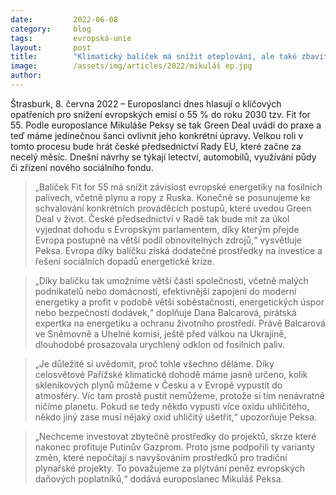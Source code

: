 ```yaml
---
date:         2022-06-08
category:     blog
tags:         evropská-unie 
layout:       post
title:        "Klimatický balíček má snížit oteplování, ale také zbavit Evropu energetické závislosti"
image:        /assets/img/articles/2022/mikuláš ep.jpg
author:       
---
```


Štrasburk, 8. června 2022 – Europoslanci dnes hlasují o klíčových opatřeních pro snížení evropských emisí o 55 % do roku 2030 tzv. Fit for 55. Podle europoslance Mikuláše Peksy se tak Green Deal uvádí do praxe a teď máme jedinečnou šanci ovlivnit jeho konkrétní úpravy. Velkou roli v tomto procesu bude hrát české předsednictví Rady EU, které začne za necelý měsíc. Dnešní návrhy se týkají letectví, automobilů, využívání půdy či zřízení nového sociálního fondu.

> „Balíček Fit for 55 má snížit závislost evropské energetiky na fosilních palivech, včetně plynu a ropy z Ruska. Konečně se posunujeme ke schvalování konkrétních prováděcích postupů, které uvedou Green Deal v život. České předsednictví v Radě tak bude mít za úkol vyjednat dohodu s Evropským parlamentem, díky kterým přejde Evropa postupně na větší podíl obnovitelných zdrojů,“ vysvětluje Peksa. Evropa díky balíčku získá dodatečné prostředky na investice a řešení sociálních dopadů energetické krize.

> „Díky balíčku tak umožníme větší části společnosti, včetně malých podnikatelů nebo domácností, efektivnější zapojení do moderní energetiky a profit v podobě větší soběstačnosti, energetických úspor nebo bezpečnosti dodávek,“ doplňuje Dana Balcarová, pirátská expertka na energetiku a ochranu životního prostředí. 
Právě Balcarová ve Sněmovně a Uhelné komisi, ještě před válkou na Ukrajině, dlouhodobě prosazovala urychlený odklon od fosilních paliv.

> „Je důležité si uvědomit, proč tohle všechno děláme. Díky celosvětové Pařížské klimatické dohodě máme jasně určeno, kolik skleníkových plynů můžeme v Česku a v Evropě vypustit do atmosféry. Víc tam prostě pustit nemůžeme, protože si tím nenávratně ničíme planetu. Pokud se tedy někdo vypustí více oxidu uhličitého, někdo jiný zase musí nějaký oxid uhličitý ušetřit,“ upozorňuje Peksa.

> „Nechceme investovat zbytečně prostředky do projektů, skrze které nakonec profituje Putinův Gazprom. Proto jsme podpořili ty varianty změn, které nepočítají s navyšováním prostředků pro tradiční plynařské projekty. To považujeme za plýtvání peněz evropských daňových poplatníků,“ dodává europoslanec Mikuláš Peksa.
